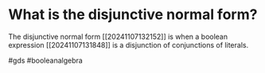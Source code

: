 # What is the disjunctive normal form? 
The disjunctive normal form [[20241107132152]] is when a boolean expression [[20241107131848]] is a disjunction of conjunctions of literals.

#gds #booleanalgebra